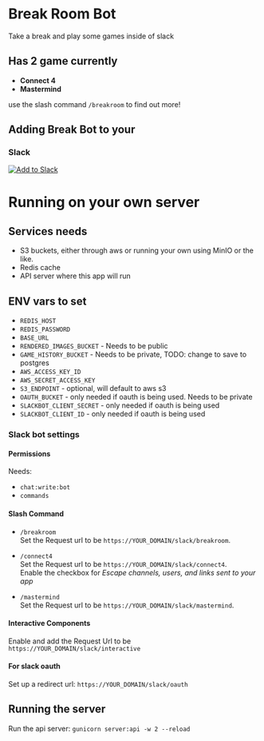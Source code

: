 # Break Room Bot
Take a break and play some games inside of slack  


## Has 2 game currently
- **Connect 4**
- **Mastermind**

use the slash command `/breakroom` to find out more!  

## Adding Break Bot to your
### Slack
[![Add to Slack](https://platform.slack-edge.com/img/add_to_slack.png)](https://slack.com/oauth/authorize?client_id=5199961139.860911396486&scope=commands,chat:write:bot)




# Running on your own server


## Services needs
 - S3 buckets, either through aws or running your own using MinIO or the like.
 - Redis cache
 - API server where this app will run

## ENV vars to set
- `REDIS_HOST`
- `REDIS_PASSWORD`
- `BASE_URL`
- `RENDERED_IMAGES_BUCKET` - Needs to be public
- `GAME_HISTORY_BUCKET` - Needs to be private, TODO: change to save to postgres
- `AWS_ACCESS_KEY_ID`
- `AWS_SECRET_ACCESS_KEY`
- `S3_ENDPOINT` - optional, will default to aws s3
- `OAUTH_BUCKET` - only needed if oauth is being used. Needs to be private
- `SLACKBOT_CLIENT_SECRET` - only needed if oauth is being used
- `SLACKBOT_CLIENT_ID` - only needed if oauth is being used


### Slack bot settings

#### Permissions
Needs:
- `chat:write:bot`
- `commands`

#### Slash Command
- `/breakroom`  
    Set the Request url to be `https://YOUR_DOMAIN/slack/breakroom`.  
 
- `/connect4`  
    Set the Request url to be `https://YOUR_DOMAIN/slack/connect4`.  
    Enable the checkbox for _Escape channels, users, and links sent to your app_  

- `/mastermind`  
    Set the Request url to be `https://YOUR_DOMAIN/slack/mastermind`.   


#### Interactive Components
Enable and add the Request Url to be `https://YOUR_DOMAIN/slack/interactive`  

#### For slack oauth
Set up a redirect url: `https://YOUR_DOMAIN/slack/oauth`

## Running the server
Run the api server: `gunicorn server:api -w 2 --reload`
